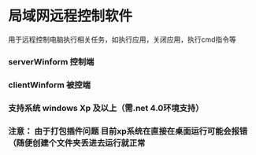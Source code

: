 # 局域网远程控制软件
用于远程控制电脑执行相关任务，如执行应用，关闭应用，执行cmd指令等

### serverWinform 控制端
### clientWinform 被控端

### 支持系统 windows Xp 及以上（需.net 4.0环境支持）
### 注意： 由于打包插件问题 目前xp系统在直接在桌面运行可能会报错（随便创建个文件夹丢进去运行就正常
